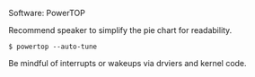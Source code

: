 Software: PowerTOP

Recommend speaker to simplify the pie chart for readability.

`$ powertop --auto-tune`

Be mindful of interrupts or wakeups via drviers and kernel code.


